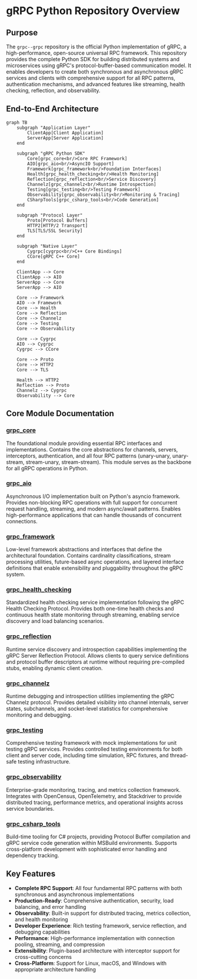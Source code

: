 # gRPC Python Repository Overview

## Purpose

The `grpc--grpc` repository is the official Python implementation of gRPC, a high-performance, open-source universal RPC framework. This repository provides the complete Python SDK for building distributed systems and microservices using gRPC's protocol-buffer-based communication model. It enables developers to create both synchronous and asynchronous gRPC services and clients with comprehensive support for all RPC patterns, authentication mechanisms, and advanced features like streaming, health checking, reflection, and observability.

## End-to-End Architecture

```mermaid
graph TB
    subgraph "Application Layer"
        ClientApp[Client Application]
        ServerApp[Server Application]
    end

    subgraph "gRPC Python SDK"
        Core[grpc_core<br/>Core RPC Framework]
        AIO[grpc_aio<br/>AsyncIO Support]
        Framework[grpc_framework<br/>Foundation Interfaces]
        Health[grpc_health_checking<br/>Health Monitoring]
        Reflection[grpc_reflection<br/>Service Discovery]
        Channelz[grpc_channelz<br/>Runtime Introspection]
        Testing[grpc_testing<br/>Testing Framework]
        Observability[grpc_observability<br/>Monitoring & Tracing]
        CSharpTools[grpc_csharp_tools<br/>Code Generation]
    end

    subgraph "Protocol Layer"
        Proto[Protocol Buffers]
        HTTP2[HTTP/2 Transport]
        TLS[TLS/SSL Security]
    end

    subgraph "Native Layer"
        Cygrpc[cygrpc<br/>C++ Core Bindings]
        CCore[gRPC C++ Core]
    end

    ClientApp --> Core
    ClientApp --> AIO
    ServerApp --> Core
    ServerApp --> AIO
    
    Core --> Framework
    AIO --> Framework
    Core --> Health
    Core --> Reflection
    Core --> Channelz
    Core --> Testing
    Core --> Observability
    
    Core --> Cygrpc
    AIO --> Cygrpc
    Cygrpc --> CCore
    
    Core --> Proto
    Core --> HTTP2
    Core --> TLS
    
    Health --> HTTP2
    Reflection --> Proto
    Channelz --> Cygrpc
    Observability --> Core
```

## Core Module Documentation

### [grpc_core](grpc_core.md)
The foundational module providing essential RPC interfaces and implementations. Contains the core abstractions for channels, servers, interceptors, authentication, and all four RPC patterns (unary-unary, unary-stream, stream-unary, stream-stream). This module serves as the backbone for all gRPC operations in Python.

### [grpc_aio](grpc_aio.md)
Asynchronous I/O implementation built on Python's asyncio framework. Provides non-blocking RPC operations with full support for concurrent request handling, streaming, and modern async/await patterns. Enables high-performance applications that can handle thousands of concurrent connections.

### [grpc_framework](grpc_framework.md)
Low-level framework abstractions and interfaces that define the architectural foundation. Contains cardinality classifications, stream processing utilities, future-based async operations, and layered interface definitions that enable extensibility and pluggability throughout the gRPC system.

### [grpc_health_checking](grpc_health_checking.md)
Standardized health checking service implementation following the gRPC Health Checking Protocol. Provides both one-time health checks and continuous health state monitoring through streaming, enabling service discovery and load balancing scenarios.

### [grpc_reflection](grpc_reflection.md)
Runtime service discovery and introspection capabilities implementing the gRPC Server Reflection Protocol. Allows clients to query service definitions and protocol buffer descriptors at runtime without requiring pre-compiled stubs, enabling dynamic client creation.

### [grpc_channelz](grpc_channelz.md)
Runtime debugging and introspection utilities implementing the gRPC Channelz protocol. Provides detailed visibility into channel internals, server states, subchannels, and socket-level statistics for comprehensive monitoring and debugging.

### [grpc_testing](grpc_testing.md)
Comprehensive testing framework with mock implementations for unit testing gRPC services. Provides controlled testing environments for both client and server code, including time simulation, RPC fixtures, and thread-safe testing infrastructure.

### [grpc_observability](grpc_observability.md)
Enterprise-grade monitoring, tracing, and metrics collection framework. Integrates with OpenCensus, OpenTelemetry, and Stackdriver to provide distributed tracing, performance metrics, and operational insights across service boundaries.

### [grpc_csharp_tools](grpc_csharp_tools.md)
Build-time tooling for C# projects, providing Protocol Buffer compilation and gRPC service code generation within MSBuild environments. Supports cross-platform development with sophisticated error handling and dependency tracking.

## Key Features

- **Complete RPC Support**: All four fundamental RPC patterns with both synchronous and asynchronous implementations
- **Production-Ready**: Comprehensive authentication, security, load balancing, and error handling
- **Observability**: Built-in support for distributed tracing, metrics collection, and health monitoring
- **Developer Experience**: Rich testing framework, service reflection, and debugging capabilities
- **Performance**: High-performance implementation with connection pooling, streaming, and compression
- **Extensibility**: Plugin-based architecture with interceptor support for cross-cutting concerns
- **Cross-Platform**: Support for Linux, macOS, and Windows with appropriate architecture handling